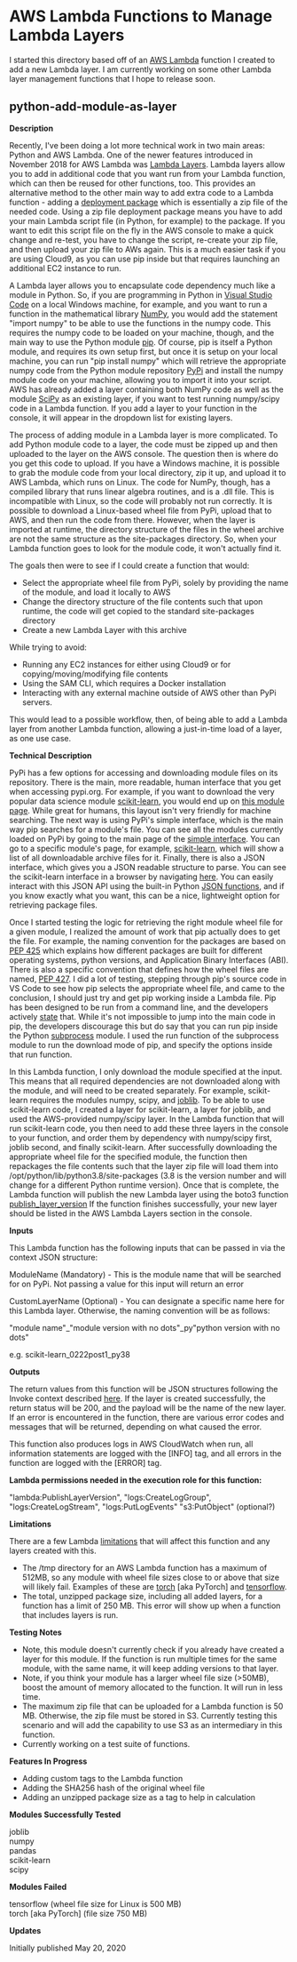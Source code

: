 # AWS Lambda Functions to Manage Lambda Layers #
I started this directory based off of an [AWS Lambda](https://aws.amazon.com/lambda/) function I created to add a new Lambda layer.  I am currently working on some other Lambda layer management functions that I hope to release soon.

## python-add-module-as-layer ##
**Description**

Recently, I've been doing a lot more technical work in two main areas: Python and AWS Lambda.  One of the newer features introduced in November 2018 for AWS Lambda was [Lambda Layers](https://docs.aws.amazon.com/lambda/latest/dg/configuration-layers.html).  Lambda layers allow you to add in additional code that you want run from your Lambda function, which can then be reused for other functions, too.  This provides an alternative method to the other main way to add extra code to a Lambda function - adding a [deployment package](https://docs.aws.amazon.com/lambda/latest/dg/python-package.html) which is essentially a zip file of the needed code.  Using a zip file deployment package means you have to add your main Lambda script file (in Python, for example) to the package.  If you want to edit this script file on the fly in the AWS console to make a quick change and re-test, you have to change the script, re-create your zip file, and then upload your zip file to AWs again.  This is a much easier task if you are using Cloud9, as you can use pip inside but that requires launching an additional EC2 instance to run.

A Lambda layer allows you to encapsulate code dependency much like a module in Python.  So, if you are programming in Python in [Visual Studio Code](https://code.visualstudio.com/) on a local Windows machine, for example, and you want to run a function in the mathematical library [NumPy](https://numpy.org/), you would add the statement "import numpy" to be able to use the functions in the numpy code.  This requires the numpy code to be loaded on your machine, though, and the main way to use the Python module [pip](https://pypi.org/project/pip/).  Of course, pip is itself a Python module, and requires its own setup first, but once it is setup on your local machine, you can run "pip install numpy" which will retrieve the appropriate numpy code from the Python module repository [PyPi](https://pypi.org/) and install the numpy module code on your machine, allowing you to import it into your script.  AWS has already added a layer containing both NumPy code as well as the module [SciPy](https://www.scipy.org/) as an existing layer, if you want to test running numpy/scipy code in a Lambda function.  If you add a layer to your function in the console, it will appear in the dropdown list for existing layers.

The process of adding module in a Lambda layer is more complicated.  To add Python module code to a layer, the code must be zipped up and then uploaded to the layer on the AWS console.  The question then is where do you get this code to upload.  If you have a Windows machine, it is possible to grab the module code from your local directory, zip it up, and upload it to AWS Lambda, which runs on Linux.  The code for NumPy, though, has a compiled library that runs linear algebra routines, and is a .dll file.  This is incompatible with Linux, so the code will probably not run correctly.  It is possible to download a Linux-based wheel file from PyPi, upload that to AWS, and then run the code from there.  However, when the layer is imported at runtime, the directory structure of the files in the wheel archive are not the same structure as the site-packages directory.  So, when your Lambda function goes to look for the module code, it won't actually find it.

The goals then were to see if I could create a function that would:
- Select the appropriate wheel file from PyPi, solely by providing the name of the module, and load it locally to AWS
- Change the directory structure of the file contents such that upon runtime, the code will get copied to the standard site-packages directory
- Create a new Lambda Layer with this archive

While trying to avoid:
- Running any EC2 instances for either using Cloud9 or for copying/moving/modifying file contents
- Using the SAM CLI, which requires a Docker installation
- Interacting with any external machine outside of AWS other than PyPi servers.

This would lead to a possible workflow, then, of being able to add a Lambda layer from another Lambda function, allowing a just-in-time load of a layer, as one use case.

**Technical Description**

PyPi has a few options for accessing and downloading module files on its repository.  There is the main, more readable, human interface that you get when accessing pypi.org.  For example, if you want to download the very popular data science module [scikit-learn](https://scikit-learn.org/stable/index.html), you would end up on [this module page](https://pypi.org/project/scikit-learn/).  While great for humans, this layout isn't very friendly for machine searching.  The next way is using PyPi's simple interface, which is the main way pip searches for a module's file.  You can see all the modules currently loaded on PyPi by going to the main page of the [simple interface](https://pypi.org/simple/).  You can go to a specific module's page, for example, [scikit-learn](https://pypi.org/simple/scikit-learn/), which will show a list of all downloadable archive files for it.  Finally, there is also a JSON interface, which gives you a JSON readable structure to parse.  You can see the scikit-learn interface in a browser by navigating [here](https://pypi.org/pypi/scikit-learn/json).  You can easily interact with this JSON API using the built-in Python [JSON functions](https://docs.python.org/3/library/json.html), and if you know exactly what you want, this can be a nice, lightweight option for retrieving package files.

Once I started testing the logic for retrieving the right module wheel file for a given module, I realized the amount of work that pip actually does to get the file.  For example, the naming convention for the packages are based on [PEP 425](https://www.python.org/dev/peps/pep-0425/) which explains how different packages are built for different operating systems, python versions, and Application Binary Interfaces (ABI).  There is also a specific convention that defines how the wheel files are named, [PEP 427](https://www.python.org/dev/peps/pep-0427/).  I did a lot of testing, stepping through pip's source code in VS Code to see how pip selects the appropriate wheel file, and came to the conclusion, I should just try and get pip working inside a Lambda file.  Pip has been designed to be run from a command line, and the developers actively [state](https://pip.pypa.io/en/stable/user_guide/#using-pip-from-your-program) that.  While it's not impossible to jump into the main code in pip, the developers discourage this but do say that you can run pip inside the Python [subprocess](https://docs.python.org/3/library/subprocess.html) module.  I used the run function of the subprocess module to run the download mode of pip, and specify the options inside that run function.

In this Lambda function, I only download the module specified at the input.  This means that all required dependencies are not downloaded along with the module, and will need to be created separately.  For example, scikit-learn requires the modules numpy, scipy, and [joblib](https://pypi.org/project/joblib/).  To be able to use scikit-learn code, I created a layer for scikit-learn, a layer for joblib, and used the AWS-provided numpy/scipy layer.  In the Lambda function that will run scikit-learn code, you then need to add these three layers in the console to your function, and order them by dependency with numpy/scipy first, joblib second, and finally scikit-learn.  After successfully downloading the appropriate wheel file for the specified module, the function then repackages the file contents such that the layer zip file will load them into /opt/python/lib/python3.8/site-packages (3.8 is the version number and will change for a different Python runtime version).  Once that is complete, the Lambda function will publish the new Lambda layer using the boto3 function [publish_layer_version](https://boto3.amazonaws.com/v1/documentation/api/latest/reference/services/lambda.html?highlight=lambda#Lambda.Client.publish_layer_version)  If the function finishes successfully, your new layer should be listed in the AWS Lambda Layers section in the console.

**Inputs**

This Lambda function has the following inputs that can be passed in via the context JSON structure:

ModuleName (Mandatory) - This is the module name that will be searched for on PyPi.  Not passing a value for this input will return an error

CustomLayerName (Optional) - You can designate a specific name here for this Lambda layer.  Otherwise, the naming convention will be as follows:

"module name"_"module version with no dots"_py"python version with no dots"

e.g. scikit-learn_0222post1_py38

**Outputs**

The return values from this function will be JSON structures following the Invoke context described [here](https://docs.aws.amazon.com/lambda/latest/dg/API_Invoke.html#API_Invoke_ResponseSyntax).  If the layer is created successfully, the return status will be 200, and the payload will be the name of the new layer.  If an error is encountered in the function, there are various error codes and messages that will be returned, depending on what caused the error.

This function also produces logs in AWS CloudWatch when run, all information statements are logged with the [INFO] tag, and all errors in the function are logged with the [ERROR] tag.

**Lambda permissions needed in the execution role for this function:**

"lambda:PublishLayerVersion",
"logs:CreateLogGroup",
"logs:CreateLogStream",
"logs:PutLogEvents"
"s3:PutObject" (optional?)

**Limitations**

There are a few Lambda [limitations](https://docs.aws.amazon.com/lambda/latest/dg/gettingstarted-limits.html) that will affect this function and any layers created with this.  
- The /tmp directory for an AWS Lambda function has a maximum of 512MB, so any module with wheel file sizes close to or above that size will likely fail.  Examples of these are [torch](https://pytorch.org/) [aka PyTorch] and [tensorflow](https://www.tensorflow.org/).
- The total, unzipped package size, including all added layers, for a function has a limit of 250 MB.  This error will show up when a function that includes layers is run.

**Testing Notes**

- Note, this module doesn't currently check if you already have created a layer for this module.  If the function is run multiple times for the same module, with the same name, it will keep adding versions to that layer.
- Note, if you think your module has a larger wheel file size (>50MB), boost the amount of memory allocated to the function.  It will run in less time.
- The maximum zip file that can be uploaded for a Lambda function is 50 MB.  Otherwise, the zip file must be stored in S3.  Currently testing this scenario and will add the capability to use S3 as an intermediary in this function.
- Currently working on a test suite of functions.

**Features In Progress**
- Adding custom tags to the Lambda function
- Adding the SHA256 hash of the original wheel file
- Adding an unzipped package size as a tag to help in calculation

**Modules Successfully Tested**

joblib\
numpy\
pandas\
scikit-learn\
scipy

**Modules Failed**

tensorflow (wheel file size for Linux is 500 MB)\
torch [aka PyTorch] (file size 750 MB)

**Updates**

Initially published May 20, 2020
